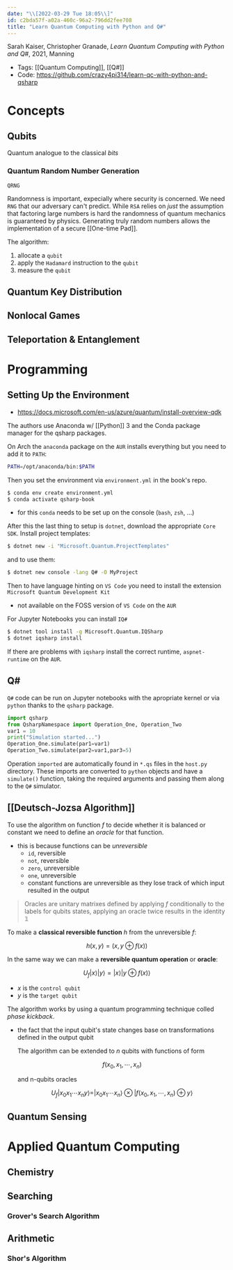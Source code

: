 ```yaml
---
date: "\\[2022-03-29 Tue 18:05\\]"
id: c2bda57f-a02a-460c-96a2-796dd2fee708
title: "Learn Quantum Computing with Python and Q#"
---
```


Sarah Kaiser, Christopher Granade, *Learn Quantum Computing with Python and Q#*, 2021, Manning

- Tags: [[Quantum Computing]], [[Q#]]
- Code: <https://github.com/crazy4pi314/learn-qc-with-python-and-qsharp>

# Concepts

## Qubits

Quantum analogue to the classical *bits*

### Quantum Random Number Generation

`QRNG`

Randomness is important, expecially where security is concerned. We need `RNG` that our adversary can't predict. While `RSA` relies on *just* the assumption that factoring large numbers is hard the randomness of quantum mechanics is guaranteed by physics. Generating truly random numbers allows the implementation of a secure [[One-time Pad]].

The algorithm:

1.  allocate a `qubit`
2.  apply the `Hadamard` instruction to the `qubit`
3.  measure the `qubit`

## Quantum Key Distribution

## Nonlocal Games

## Teleportation & Entanglement

# Programming

## Setting Up the Environment

- <https://docs.microsoft.com/en-us/azure/quantum/install-overview-qdk>

The authors use Anaconda w/ [[Python]] 3 and the Conda package manager for the qsharp packages.

On Arch the `anaconda` package on the `AUR` installs everything but you need to add it to `PATH`:

``` bash
PATH=/opt/anaconda/bin:$PATH
```

Then you set the environment via `environment.yml` in the book's repo.

``` bash
$ conda env create environment.yml
$ conda activate qsharp-book
```

- for this `conda` needs to be set up on the console (`bash`, `zsh`, …)

After this the last thing to setup is `dotnet`, download the appropriate `Core SDK`. Install project templates:

``` bash
$ dotnet new -i "Microsoft.Quantum.ProjectTemplates"
```

and to use them:

``` bash
$ dotnet new console -lang Q# -O MyProject
```

Then to have language hinting on `VS Code` you need to install the extension `Microsoft Quantum Development Kit`

- not available on the FOSS version of `VS Code` on the `AUR`

For Jupyter Notebooks you can install `IQ#`

``` bash
$ dotnet tool install -g Microsoft.Quantum.IQSharp
$ dotnet iqsharp install
```

If there are problems with `iqsharp` install the correct runtime, `aspnet-runtime` on the `AUR`.

## Q#

`Q#` code can be run on Jupyter notebooks with the apropriate kernel or via `python` thanks to the `qsharp` package.

``` python
import qsharp
from QsharpNamespace import Operation_One, Operation_Two
var1 = 10
print("Simulation started...")
Operation_One.simulate(par1=var1)
Operation_Two.simulate(par2=var1,par3=5)
```

Operation `imported` are automatically found in `*.qs` files in the `host.py` directory. These imports are converted to `python` objects and have a `simulate()` function, taking the required arguments and passing them along to the `Q#` simulator.

## [[Deutsch-Jozsa Algorithm]]

To use the algorithm on function $`f`$ to decide whether it is balanced or constant we need to define an *oracle* for that function.

- this is because functions can be *unreversible*
  - `id`, reversible
  - `not`, reversible
  - `zero`, unreversible
  - `one`, unreversible
  - constant functions are unreversible as they lose track of which input resulted in the output

> Oracles are unitary matrixes defined by applying $`f`$ conditionally to the labels for qubits states, applying an oracle twice results in the identity $`\mathbb{1}`$

To make a **classical reversible function** $`h`$ from the unreversible $`f`$:
``` math
h(x,y) = (x,y \oplus f(x))
```

In the same way we can make a **reversible quantum operation** or **oracle**:
``` math
U_{f} |x \rangle | y \rangle = | x \rangle | y \oplus f(x) \rangle
```

- $`x`$ is the `control qubit`
- $`y`$ is the `target qubit`

The algorithm works by using a quantum programming technique colled *phase kickback*.

- the fact that the input qubit's state changes base on transformations defined in the output qubit

  The algorithm can be extended to $`n`$ qubits with functions of form
  ``` math
  f(x_{0}, x_{1},\cdots,x_{n})
  ```
  and n-qubits oracles
  ``` math
  U_{f}|x_{0} x_{1}\cdots x_{n}y\rangle = | x_{0} x_{1}\cdots x_{n}\rangle \otimes | f(x_{0}, x_{1},\cdots,x_{n}) \oplus y\rangle
  ```

## Quantum Sensing

# Applied Quantum Computing

## Chemistry

## Searching

### Grover's Search Algorithm

## Arithmetic

### Shor's Algorithm
